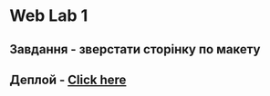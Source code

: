 # Web Lab 1

## Завдання - зверстати сторінку по макету

## Деплой - [Click here](https://kpi-web.vercel.app)